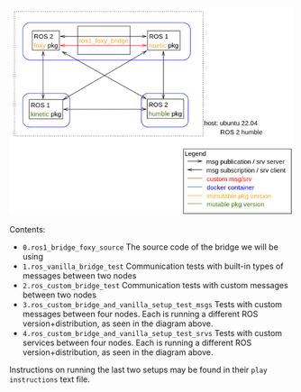 ![alt text](https://github.com/li9i/ros2-bridge-msgs-srvs/blob/master/architecture.png?raw=true)

Contents:

- `0.ros1_bridge_foxy_source` The source code of the bridge we will be using
- `1.ros_vanilla_bridge_test` Communication tests with built-in types of messages between two nodes
- `2.ros_custom_bridge_test` Communication tests with custom messages between two nodes
- `3.ros_custom_bridge_and_vanilla_setup_test_msgs` Tests with custom messages between four nodes. Each is running a different ROS version+distribution, as seen in the diagram above.
- `4.ros_custom_bridge_and_vanilla_setup_test_srvs` Tests with custom services between four nodes. Each is running a different ROS version+distribution, as seen in the diagram above.

Instructions on running the last two setups may be found in their `play instructions` text file.
